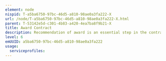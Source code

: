 ```yaml
---
element: node
nispid: T-a5ba6750-97bc-46d5-a810-98ae0a3fa222-X
url: /node/T-a5ba6750-97bc-46d5-a810-98ae0a3fa222-X.html
parent: T-53142e5d-c301-4b83-a420-4ea7ba8f9b21-X
title: Award Contract
description: Recommendation of award is an essential step in the contracting process. It provides for independent written advice on the acceptability of the Procurement Process undertaken, and the proposed commitment of funds by the procurement authority, through contracts or Purchase Orders. Award is the formal decision and approval to establish a contract or a Purchase Order with the successful supplier, based on independent review of the Procurement Process within the limits of awarding authority. The award phase marks the successful conclusion of the Procurement Process, and at the same time, the starting point for contract finalization and execution.
level: 6
emUUID: a5ba6750-97bc-46d5-a810-98ae0a3fa222
usage:
  serviceprofiles:
---
```

